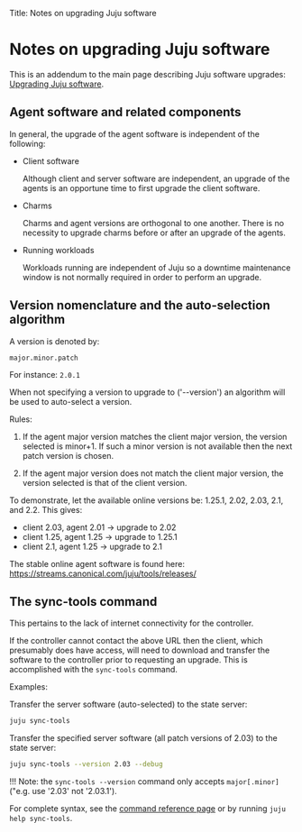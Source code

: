 Title: Notes on upgrading Juju software


# Notes on upgrading Juju software

This is an addendum to the main page describing Juju software upgrades:
[Upgrading Juju software](../models-upgrade.html).


## Agent software and related components

In general, the upgrade of the agent software is independent of the following:

- Client software

    Although client and server software are independent, an upgrade of the
    agents is an opportune time to first upgrade the client software.

- Charms

    Charms and agent versions are orthogonal to one another. There is no
    necessity to upgrade charms before or after an upgrade of the agents.

- Running workloads

    Workloads running are independent of Juju so a downtime maintenance window
    is not normally required in order to perform an upgrade.


## Version nomenclature and the auto-selection algorithm

A version is denoted by:

`major.minor.patch`

For instance: `2.0.1`

When not specifying a version to upgrade to ('--version') an algorithm will be
used to auto-select a version.

Rules:

1. If the agent major version matches the client major version, the version
   selected is minor+1. If such a minor version is not available then the next
   patch version is chosen.

1. If the agent major version does not match the client major version, the
   version selected is that of the client version.

To demonstrate, let the available online versions be: 1.25.1, 2.02, 2.03, 2.1,
and 2.2. This gives:

- client 2.03, agent 2.01 -> upgrade to 2.02
- client 1.25, agent 1.25 -> upgrade to 1.25.1
- client 2.1, agent 1.25 -> upgrade to 2.1

The stable online agent software is found here:
https://streams.canonical.com/juju/tools/releases/


## The sync-tools command

This pertains to the lack of internet connectivity for the controller.

If the controller cannot contact the above URL then the client, which
presumably does have access, will need to download and transfer the software
to the controller prior to requesting an upgrade. This is accomplished with
the `sync-tools` command.

Examples:

Transfer the server software (auto-selected) to the state server:

```bash
juju sync-tools
```

Transfer the specified server software (all patch versions of 2.03) to the
state server:

```bash
juju sync-tools --version 2.03 --debug
```

!!! Note:
    the `sync-tools --version` command only accepts `major[.minor]`
    ("e.g. use '2.03' not '2.03.1').

For complete syntax, see the [command reference page](../commands.html#sync-tools)
or by running `juju help sync-tools`.
